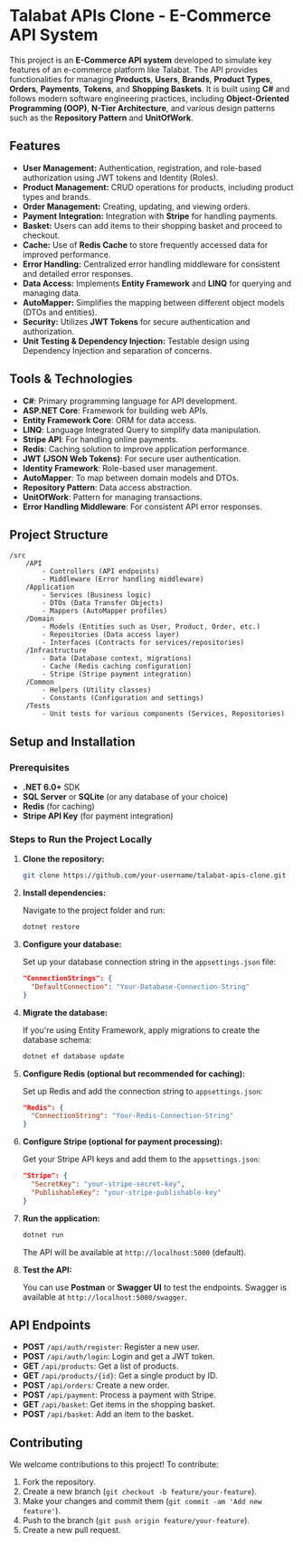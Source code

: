 # Talabat APIs Clone - E-Commerce API System

This project is an **E-Commerce API system** developed to simulate key features of an e-commerce platform like Talabat. The API provides functionalities for managing **Products**, **Users**, **Brands**, **Product Types**, **Orders**, **Payments**, **Tokens**, and **Shopping Baskets**. It is built using **C#** and follows modern software engineering practices, including **Object-Oriented Programming (OOP)**, **N-Tier Architecture**, and various design patterns such as the **Repository Pattern** and **UnitOfWork**.

## Features

- **User Management:** Authentication, registration, and role-based authorization using JWT tokens and Identity (Roles).
- **Product Management:** CRUD operations for products, including product types and brands.
- **Order Management:** Creating, updating, and viewing orders.
- **Payment Integration:** Integration with **Stripe** for handling payments.
- **Basket:** Users can add items to their shopping basket and proceed to checkout.
- **Cache:** Use of **Redis Cache** to store frequently accessed data for improved performance.
- **Error Handling:** Centralized error handling middleware for consistent and detailed error responses.
- **Data Access:** Implements **Entity Framework** and **LINQ** for querying and managing data.
- **AutoMapper:** Simplifies the mapping between different object models (DTOs and entities).
- **Security:** Utilizes **JWT Tokens** for secure authentication and authorization.
- **Unit Testing & Dependency Injection:** Testable design using Dependency Injection and separation of concerns.

## Tools & Technologies

- **C#**: Primary programming language for API development.
- **ASP.NET Core**: Framework for building web APIs.
- **Entity Framework Core**: ORM for data access.
- **LINQ**: Language Integrated Query to simplify data manipulation.
- **Stripe API**: For handling online payments.
- **Redis**: Caching solution to improve application performance.
- **JWT (JSON Web Tokens)**: For secure user authentication.
- **Identity Framework**: Role-based user management.
- **AutoMapper**: To map between domain models and DTOs.
- **Repository Pattern**: Data access abstraction.
- **UnitOfWork**: Pattern for managing transactions.
- **Error Handling Middleware**: For consistent API error responses.
  
## Project Structure

```
/src
    /API
        - Controllers (API endpoints)
        - Middleware (Error handling middleware)
    /Application
        - Services (Business logic)
        - DTOs (Data Transfer Objects)
        - Mappers (AutoMapper profiles)
    /Domain
        - Models (Entities such as User, Product, Order, etc.)
        - Repositories (Data access layer)
        - Interfaces (Contracts for services/repositories)
    /Infrastructure
        - Data (Database context, migrations)
        - Cache (Redis caching configuration)
        - Stripe (Stripe payment integration)
    /Common
        - Helpers (Utility classes)
        - Constants (Configuration and settings)
    /Tests
        - Unit tests for various components (Services, Repositories)
```

## Setup and Installation

### Prerequisites

- **.NET 6.0+** SDK
- **SQL Server** or **SQLite** (or any database of your choice)
- **Redis** (for caching)
- **Stripe API Key** (for payment integration)

### Steps to Run the Project Locally

1. **Clone the repository:**

   ```bash
   git clone https://github.com/your-username/talabat-apis-clone.git
   ```

2. **Install dependencies:**

   Navigate to the project folder and run:

   ```bash
   dotnet restore
   ```

3. **Configure your database:**

   Set up your database connection string in the `appsettings.json` file:

   ```json
   "ConnectionStrings": {
     "DefaultConnection": "Your-Database-Connection-String"
   }
   ```

4. **Migrate the database:**

   If you're using Entity Framework, apply migrations to create the database schema:

   ```bash
   dotnet ef database update
   ```

5. **Configure Redis (optional but recommended for caching):**

   Set up Redis and add the connection string to `appsettings.json`:

   ```json
   "Redis": {
     "ConnectionString": "Your-Redis-Connection-String"
   }
   ```

6. **Configure Stripe (optional for payment processing):**

   Get your Stripe API keys and add them to the `appsettings.json`:

   ```json
   "Stripe": {
     "SecretKey": "your-stripe-secret-key",
     "PublishableKey": "your-stripe-publishable-key"
   }
   ```

7. **Run the application:**

   ```bash
   dotnet run
   ```

   The API will be available at `http://localhost:5000` (default).

8. **Test the API:**

   You can use **Postman** or **Swagger UI** to test the endpoints. Swagger is available at `http://localhost:5000/swagger`.

## API Endpoints

- **POST** `/api/auth/register`: Register a new user.
- **POST** `/api/auth/login`: Login and get a JWT token.
- **GET** `/api/products`: Get a list of products.
- **GET** `/api/products/{id}`: Get a single product by ID.
- **POST** `/api/orders`: Create a new order.
- **POST** `/api/payment`: Process a payment with Stripe.
- **GET** `/api/basket`: Get items in the shopping basket.
- **POST** `/api/basket`: Add an item to the basket.

## Contributing

We welcome contributions to this project! To contribute:

1. Fork the repository.
2. Create a new branch (`git checkout -b feature/your-feature`).
3. Make your changes and commit them (`git commit -am 'Add new feature'`).
4. Push to the branch (`git push origin feature/your-feature`).
5. Create a new pull request.
